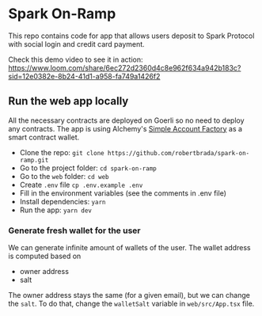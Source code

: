 # Spark On-Ramp  

This repo contains code for app that allows users deposit to Spark Protocol with social login and credit card payment.

Check this demo video to see it in action: https://www.loom.com/share/6ec272d2360d4c8e962f634a942b183c?sid=12e0382e-8b24-41d1-a958-fa749a1426f2

## Run the web app locally

All the necessary contracts are deployed on Goerli so no need to deploy any contracts.
The app is using Alchemy's [Simple Account Factory](https://docs.alchemy.com/reference/simple-account-factory-addresses) as a smart contract wallet.

- Clone the repo: `git clone https://github.com/robertbrada/spark-on-ramp.git`
- Go to the project folder: `cd spark-on-ramp`
- Go to the `web` folder: `cd web`
- Create `.env` file `cp .env.example .env`
- Fill in the environment variables (see the comments in .env file)
- Install dependencies: `yarn`
- Run the app: `yarn dev`

### Generate fresh wallet for the user

We can generate infinite amount of wallets of the user. 
The wallet address is computed based on 
- owner address
- salt 

The owner address stays the same (for a given email), but we can change the `salt`. 
To do that, change the `walletSalt` variable in `web/src/App.tsx` file.